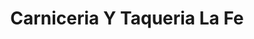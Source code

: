 ---
title: "Carniceria Y Taqueria La Fe"
url: /atlanta/carniceria-y-taqueria-la-fe/
shop: Supermarkt
---
